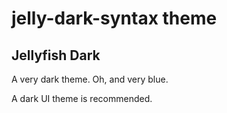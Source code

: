 # jelly-dark-syntax theme

## Jellyfish Dark

A very dark theme.
Oh, and very blue.


A dark UI theme is recommended.
